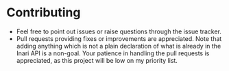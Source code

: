 # Contributing

- Feel free to point out issues or raise questions through the issue tracker.
- Pull requests providing fixes or improvements are appreciated.
  Note that adding anything which is not a plain declaration of
  what is already in the Inari API is a non-goal.
  Your patience in handling the pull requests is appreciated,
  as this project will be low on my priority list.
